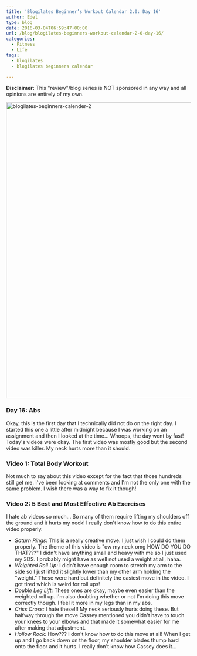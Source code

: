 ```yaml
---
title: 'Blogilates Beginner’s Workout Calendar 2.0: Day 16'
author: Edel
type: blog
date: 2016-03-04T06:59:47+00:00
url: /blog/blogilates-beginners-workout-calendar-2-0-day-16/
categories:
  - Fitness
  - Life
tags:
  - blogilates
  - blogilates beginners calendar

---
```

**Disclaimer:** This "review"/blog series is NOT sponsored in any way and all opinions are entirely of my own.

<a href="http://scattered.me/wp-content/uploads/2016/02/blogilates-beginners-calender-2.png" rel="attachment wp-att-11076"><img src="http://scattered.me/wp-content/uploads/2016/02/blogilates-beginners-calender-2-1024x806.png" alt="blogilates-beginners-calender-2" width="1024" height="806" class="alignnone size-large wp-image-11076" srcset="http://erzadel.net/blog/wp-content/uploads/2016/02/blogilates-beginners-calender-2-1024x806.png 1024w, http://erzadel.net/blog/wp-content/uploads/2016/02/blogilates-beginners-calender-2-300x236.png 300w, http://erzadel.net/blog/wp-content/uploads/2016/02/blogilates-beginners-calender-2-768x604.png 768w" sizes="(max-width: 1024px) 100vw, 1024px" /></a>

### Day 16: Abs

Okay, this is the first day that I technically did not do on the right day. I started this one a little after midnight because I was working on an assignment and then I looked at the time&#8230; Whoops, the day went by fast! Today's videos were okay. The first video was mostly good but the second video was killer. My neck hurts more than it should.

### Video 1: Total Body Workout

Not much to say about this video except for the fact that those hundreds still get me. I've been looking at comments and I'm not the only one with the same problem. I wish there was a way to fix it though!

<div class="flex-video">
</div>

### Video 2: 5 Best and Most Effective Ab Exercises

I hate ab videos so much&#8230; So many of them require lifting my shoulders off the ground and it hurts my neck! I really don't know how to do this entire video properly. 

<div class="flex-video">
</div>

  * _Saturn Rings:_ This is a really creative move. I just wish I could do them properly. The theme of this video is "ow my neck omg HOW DO YOU DO THAT???" I didn't have anything small and heavy with me so I just used my 3DS. I probably might have as well not used a weight at all, haha.
  * _Weighted Roll Up:_ I didn't have enough room to stretch my arm to the side so I just lifted it slightly lower than my other arm holding the "weight." These were hard but definitely the easiest move in the video. I got tired which is weird for roll ups!
  * _Double Leg Lift:_ These ones are okay, maybe even easier than the weighted roll up. I'm also doubting whether or not I'm doing this move correctly though. I feel it more in my legs than in my abs.
  * _Criss Cross:_ I hate these!!! My neck seriously hurts doing these. But halfway through the move Cassey mentioned you didn't have to touch your knees to your elbows and that made it somewhat easier for me after making that adjustment.
  * _Hollow Rock:_ How??? I don't know how to do this move at all! When I get up and I go back down on the floor, my shoulder blades thump hard onto the floor and it hurts. I really don't know how Cassey does it&#8230;


